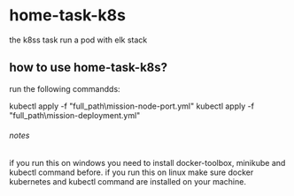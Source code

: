 # home-task-k8s
the k8ss task run a pod with elk stack

## how to use home-task-k8s?
run the following commandds:

kubectl apply -f "full_path\mission-node-port.yml"
kubectl apply -f "full_path\mission-deployment.yml" 

###### notes
if you run this on windows you need to install docker-toolbox, minikube and kubectl command before.
if you run this on linux make sure docker kubernetes and kubectl command are installed on your machine.
